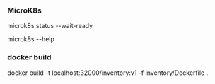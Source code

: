 ### MicroK8s

microk8s status --wait-ready

microk8s --help

### docker build

docker build -t localhost:32000/inventory:v1 -f inventory/Dockerfile .